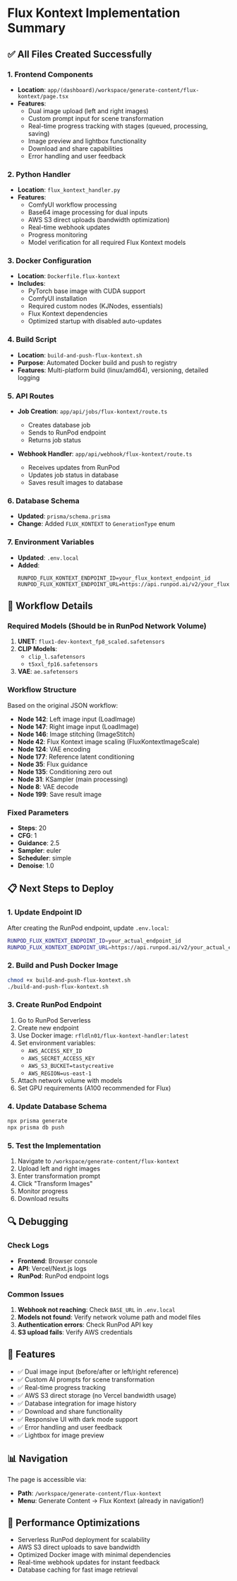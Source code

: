 # Flux Kontext Implementation Summary

## ✅ All Files Created Successfully

### 1. Frontend Components
- **Location**: `app/(dashboard)/workspace/generate-content/flux-kontext/page.tsx`
- **Features**:
  - Dual image upload (left and right images)
  - Custom prompt input for scene transformation
  - Real-time progress tracking with stages (queued, processing, saving)
  - Image preview and lightbox functionality
  - Download and share capabilities
  - Error handling and user feedback

### 2. Python Handler
- **Location**: `flux_kontext_handler.py`
- **Features**:
  - ComfyUI workflow processing
  - Base64 image processing for dual inputs
  - AWS S3 direct uploads (bandwidth optimization)
  - Real-time webhook updates
  - Progress monitoring
  - Model verification for all required Flux Kontext models

### 3. Docker Configuration
- **Location**: `Dockerfile.flux-kontext`
- **Includes**:
  - PyTorch base image with CUDA support
  - ComfyUI installation
  - Required custom nodes (KJNodes, essentials)
  - Flux Kontext dependencies
  - Optimized startup with disabled auto-updates

### 4. Build Script
- **Location**: `build-and-push-flux-kontext.sh`
- **Purpose**: Automated Docker build and push to registry
- **Features**: Multi-platform build (linux/amd64), versioning, detailed logging

### 5. API Routes
- **Job Creation**: `app/api/jobs/flux-kontext/route.ts`
  - Creates database job
  - Sends to RunPod endpoint
  - Returns job status
  
- **Webhook Handler**: `app/api/webhook/flux-kontext/route.ts`
  - Receives updates from RunPod
  - Updates job status in database
  - Saves result images to database

### 6. Database Schema
- **Updated**: `prisma/schema.prisma`
- **Change**: Added `FLUX_KONTEXT` to `GenerationType` enum

### 7. Environment Variables
- **Updated**: `.env.local`
- **Added**:
  ```
  RUNPOD_FLUX_KONTEXT_ENDPOINT_ID=your_flux_kontext_endpoint_id
  RUNPOD_FLUX_KONTEXT_ENDPOINT_URL=https://api.runpod.ai/v2/your_flux_kontext_endpoint_id
  ```

## 🎯 Workflow Details

### Required Models (Should be in RunPod Network Volume)
1. **UNET**: `flux1-dev-kontext_fp8_scaled.safetensors`
2. **CLIP Models**:
   - `clip_l.safetensors`
   - `t5xxl_fp16.safetensors`
3. **VAE**: `ae.safetensors`

### Workflow Structure
Based on the original JSON workflow:
- **Node 142**: Left image input (LoadImage)
- **Node 147**: Right image input (LoadImage)
- **Node 146**: Image stitching (ImageStitch)
- **Node 42**: Flux Kontext image scaling (FluxKontextImageScale)
- **Node 124**: VAE encoding
- **Node 177**: Reference latent conditioning
- **Node 35**: Flux guidance
- **Node 135**: Conditioning zero out
- **Node 31**: KSampler (main processing)
- **Node 8**: VAE decode
- **Node 199**: Save result image

### Fixed Parameters
- **Steps**: 20
- **CFG**: 1
- **Guidance**: 2.5
- **Sampler**: euler
- **Scheduler**: simple
- **Denoise**: 1.0

## 📋 Next Steps to Deploy

### 1. Update Endpoint ID
After creating the RunPod endpoint, update `.env.local`:
```bash
RUNPOD_FLUX_KONTEXT_ENDPOINT_ID=your_actual_endpoint_id
RUNPOD_FLUX_KONTEXT_ENDPOINT_URL=https://api.runpod.ai/v2/your_actual_endpoint_id
```

### 2. Build and Push Docker Image
```bash
chmod +x build-and-push-flux-kontext.sh
./build-and-push-flux-kontext.sh
```

### 3. Create RunPod Endpoint
1. Go to RunPod Serverless
2. Create new endpoint
3. Use Docker image: `rfldln01/flux-kontext-handler:latest`
4. Set environment variables:
   - `AWS_ACCESS_KEY_ID`
   - `AWS_SECRET_ACCESS_KEY`
   - `AWS_S3_BUCKET=tastycreative`
   - `AWS_REGION=us-east-1`
5. Attach network volume with models
6. Set GPU requirements (A100 recommended for Flux)

### 4. Update Database Schema
```bash
npx prisma generate
npx prisma db push
```

### 5. Test the Implementation
1. Navigate to `/workspace/generate-content/flux-kontext`
2. Upload left and right images
3. Enter transformation prompt
4. Click "Transform Images"
5. Monitor progress
6. Download results

## 🔍 Debugging

### Check Logs
- **Frontend**: Browser console
- **API**: Vercel/Next.js logs
- **RunPod**: RunPod endpoint logs

### Common Issues
1. **Webhook not reaching**: Check `BASE_URL` in `.env.local`
2. **Models not found**: Verify network volume path and model files
3. **Authentication errors**: Check RunPod API key
4. **S3 upload fails**: Verify AWS credentials

## 🎨 Features
- ✅ Dual image input (before/after or left/right reference)
- ✅ Custom AI prompts for scene transformation
- ✅ Real-time progress tracking
- ✅ AWS S3 direct storage (no Vercel bandwidth usage)
- ✅ Database integration for image history
- ✅ Download and share functionality
- ✅ Responsive UI with dark mode support
- ✅ Error handling and user feedback
- ✅ Lightbox for image preview

## 📊 Navigation
The page is accessible via:
- **Path**: `/workspace/generate-content/flux-kontext`
- **Menu**: Generate Content → Flux Kontext (already in navigation!)

## 🚀 Performance Optimizations
- Serverless RunPod deployment for scalability
- AWS S3 direct uploads to save bandwidth
- Optimized Docker image with minimal dependencies
- Real-time webhook updates for instant feedback
- Database caching for fast image retrieval
